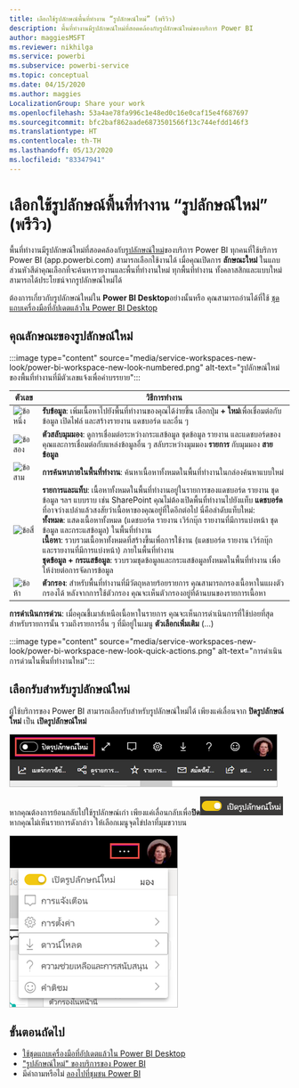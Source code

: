 ```yaml
---
title: เลือกใช้รูปลักษณ์พื้นที่ทำงาน “รูปลักษณ์ใหม่” (พรีวิว)
description: พื้นที่ทำงานมีรูปลักษณ์ใหม่ที่สอดคล้องกับรูปลักษณ์ใหม่ของบริการ Power BI
author: maggiesMSFT
ms.reviewer: nikhilga
ms.service: powerbi
ms.subservice: powerbi-service
ms.topic: conceptual
ms.date: 04/15/2020
ms.author: maggies
LocalizationGroup: Share your work
ms.openlocfilehash: 53a4ae78fa996c1e48ed0c16e0caf15e4f687697
ms.sourcegitcommit: bfc2baf862aade6873501566f13c744efdd146f3
ms.translationtype: HT
ms.contentlocale: th-TH
ms.lasthandoff: 05/13/2020
ms.locfileid: "83347941"
---
```

# <a name="opt-in-to-the-workspace-new-look-preview"></a>เลือกใช้รูปลักษณ์พื้นที่ทำงาน “รูปลักษณ์ใหม่” (พรีวิว)

พื้นที่ทำงานมีรูปลักษณ์ใหม่ที่สอดคล้องกับ[รูปลักษณ์ใหม่](../consumer/service-new-look.md)ของบริการ Power BI ทุกคนที่ใช้บริการ Power BI (app.powerbi.com) สามารถเลือกใช้งานได้ เมื่อคุณเปิดการ **ลักษณะใหม่** ในแถบส่วนหัวสีดำคุณเลือกที่จะค้นหารายงานและพื้นที่ทำงานใหม่ ทุกพื้นที่ทำงาน ทั้งคลาสสิกและแบบใหม่สามารถได้ประโยชน์จากรูปลักษณ์ใหม่ได้

ต้องการเกี่ยวกับรูปลักษณ์ใหม่ใน **Power BI Desktop**อย่างนั้นหรือ คุณสามารถอ่านได้ที่ใช้ [ชุดแถบเครื่องมือที่อัปเดตแล้วใน Power BI Desktop](../create-reports/desktop-ribbon.md)

## <a name="features-of-the-new-look"></a>คุณลักษณะของรูปลักษณ์ใหม่่

:::image type="content" source="media/service-workspaces-new-look/power-bi-workspace-new-look-numbered.png" alt-text="รูปลักษณ์ใหม่ของพื้นที่ทำงานที่มีตัวเลขแจ้งเพื่อคำบรรยาย":::

|ตัวเลข  |วิธีการทำงาน |
|---------|---------|
|  ![ข้อหนึ่ง](media/service-workspaces-new-look/circle-one.png)  | **รับข้อมูล**: เพิ่มเนื้อหาไปยังพื้นที่ทำงานของคุณได้ง่ายขึ้น เลือกปุ่ม **+ ใหม่**เพื่อเชื่อมต่อกับข้อมูล เปิดไฟล์ และสร้างรายงาน แดชบอร์ด และอื่น ๆ  |
| ![ข้อสอง](media/service-workspaces-new-look/circle-two.png)  | **ตัวสลับมุมมอง**: ดูการเชื่อมต่อระหว่างกระแสข้อมูล ชุดข้อมูล รายงาน และแดชบอร์ดของคุณและการเชื่อมต่อกับแหล่งข้อมูลอื่น ๆ สลับระหว่างมุมมอง **รายการ** กับมุมมอง **สายข้อมูล** |
| ![ข้อสาม](media/service-workspaces-new-look/circle-three.png) | **การค้นหาภายในพื้นที่ทำงาน**: ค้นหาเนื้อหาทั้งหมดในพื้นที่ทำงานในกล่องค้นหาแบบใหม่  |
| ![ข้อสี่](media/service-workspaces-new-look/circle-four.png)  | **รายการและแท็บ**: เนื้อหาทั้งหมดในพื้นที่ทำงานอยู่ในรายการของแดชบอร์ด รายงาน ชุดข้อมูล ฯลฯ แบบราบ เช่น SharePoint คุณไม่ต้องเปิดพื้นที่ทำงานไปยังแท็บ **แดชบอร์ด** ที่อาจว่างเปล่าแล้วสงสัยว่าเนื้อหาของคุณอยู่ที่ใดอีกต่อไป นี่คือลำดับแท็บใหม่: <br>**ทั้งหมด**: แสดงเนื้อหาทั้งหมด (แดชบอร์ด รายงาน เวิร์กบุ๊ก รายงานที่มีการแบ่งหน้า ชุดข้อมูล และกระแสข้อมูล) ในพื้นที่ทำงาน <br>**เนื้อหา**: รวบรวมเนื้อหาทั้งหมดที่สร้างขึ้นเพื่อการใช้งาน (แดชบอร์ด รายงาน เวิร์กบุ๊ก และรายงานที่มีการแบ่งหน้า) ภายในพื้นที่ทำงาน <br>**ชุดข้อมูล + กระแสข้อมูล**: รวบรวมชุดข้อมูลและกระแสข้อมูลทั้งหมดในพื้นที่ทำงาน เพื่อให้ง่ายต่อการจัดการข้อมูล |
| ![ข้อห้า](media/service-workspaces-new-look/circle-five.png) | **ตัวกรอง**: สำหรับพื้นที่ทำงานที่มีวัตถุหลายร้อยรายการ คุณสามารถกรองเนื้อหาในแผงตัวกรองได้ หลังจากการใช้ตัวกรอง คุณจะเห็นตัวกรองอยู่ที่ด้านบนของรายการเนื้อหา |

**การดำเนินการด่วน**: เมื่อคุณชี้เมาส์เหนือเนื้อหาในรายการ คุณจะเห็นการดำเนินการที่ใช้บ่อยที่สุดสำหรับรายการนั้น รวมถึงรายการอื่น ๆ ที่มีอยู่ในเมนู **ตัวเลือกเพิ่มเติม** (...)

:::image type="content" source="media/service-workspaces-new-look/power-bi-workspace-new-look-quick-actions.png" alt-text="การดำเนินการด่วนในพื้นที่ทำงานใหม่":::

## <a name="opt-in-to-the-new-look"></a>เลือกรับสำหรับรูปลักษณ์ใหม่

ผู้ใช้บริการของ Power BI สามารถเลือกรับสำหรับรูปลักษณ์ใหม่ได้ เพียงแค่เลื่อนจาก **ปิดรูปลักษณ์ใหม่** เป็น **เปิดรูปลักษณ์ใหม่**

![การเลือกรับสำหรับรูปลักษณ์ใหม่](media/service-workspaces-new-look/power-bi-new-look-off.png)

หากคุณต้องการย้อนกลับไปใช้รูปลักษณ์เก่า เพียงแค่เลื่อนกลับเพื่อ**ปิด**![การเปิดรูปลักษณ์ใหม่](media/service-workspaces-new-look/power-bi-new-look-toggle-on.png) หากคุณไม่เห็นรายการดังกล่าว ให้เลือกเมนูจุดไข่ปลาที่มุมขวาบน

![การเลือกไม่รับรูปลักษณ์ใหม่](media/service-workspaces-new-look/power-bi-new-look-on.png)

## <a name="next-steps"></a>ขั้นตอนถัดไป

- [ใช้ชุดแถบเครื่องมือที่อัปเดตแล้วใน Power BI Desktop](../create-reports/desktop-ribbon.md)
- ["รูปลักษณ์ใหม่" ของบริการของ Power BI](../consumer/service-new-look.md)
- มีคำถามหรือไม่ [ลองไปที่ชุมชน Power BI](https://community.powerbi.com/)
